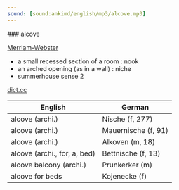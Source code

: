 ```yaml
---
sound: [sound:ankimd/english/mp3/alcove.mp3]
---
```


\### alcove

[Merriam-Webster](https://www.merriam-webster.com/dictionary/alcove)

- a small recessed section of a room : nook
- an arched opening (as in a wall) : niche
- summerhouse sense 2

[dict.cc](https://www.dict.cc/alcove)

| English        | German       |
| -------------- | ------------ |
| alcove (archi.) | Nische (f, 277) |
| alcove (archi.) | Mauernische (f, 91) |
| alcove (archi.) | Alkoven (m, 18) |
| alcove (archi., for, a, bed) | Bettnische (f, 13) |
| alcove balcony (archi.) | Prunkerker (m) |
| alcove for beds | Kojenecke (f) |

